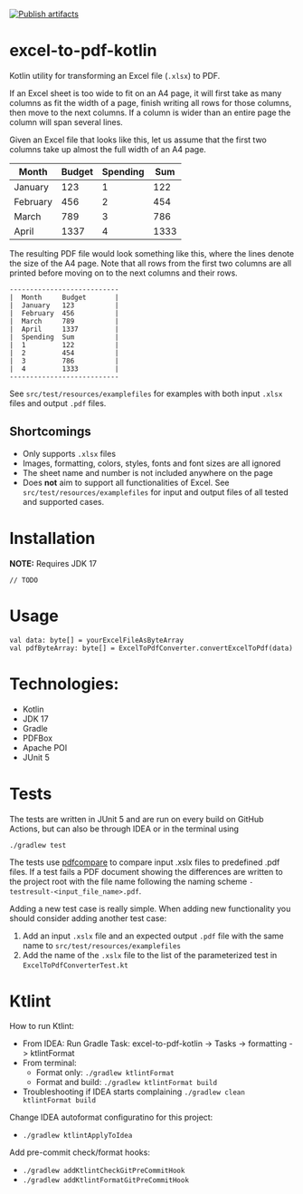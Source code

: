 [![Publish artifacts](https://github.com/navikt/excel-to-pdf-kotlin/actions/workflows/release.yml/badge.svg)](https://github.com/navikt/excel-to-pdf-kotlin/actions/workflows/release.yml)

excel-to-pdf-kotlin
================

Kotlin utility for transforming an Excel file (`.xlsx`) to PDF.

If an Excel sheet is too wide to fit on an A4 page, it
will first take as many columns as fit the width of a page, finish writing all rows for those columns, then move to the
next columns. If a column is wider than an entire page the column will span several lines.

Given an Excel file that looks like this, let us assume that the first two columns take up almost the full width of an
A4 page.

| Month    | Budget | Spending | Sum  |
|----------|--------|----------|------|
| January  | 123    | 1        | 122  | 
| February | 456    | 2        | 454  |
| March    | 789    | 3        | 786  |
| April    | 1337   | 4        | 1333 |

The resulting PDF file would look something like this, where the lines denote the size of the A4 page.
Note that all rows from the first two columns are all printed before moving on to the next columns and their rows.

```
---------------------------
|  Month     Budget       |
|  January   123          |
|  February  456          |
|  March     789          |
|  April     1337         |
|  Spending  Sum          |
|  1         122          |
|  2         454          |
|  3         786          |
|  4         1333         |
---------------------------
```

See `src/test/resources/examplefiles` for examples with both input `.xlsx` files and output `.pdf` files.

## Shortcomings

* Only supports `.xlsx` files
* Images, formatting, colors, styles, fonts and font sizes are all ignored
* The sheet name and number is not included anywhere on the page
* Does **not** aim to support all functionalities of Excel. See `src/test/resources/examplefiles` for input and output files of all tested and supported cases.


# Installation

**NOTE:** Requires JDK 17

```
// TODO
```

# Usage

```
val data: byte[] = yourExcelFileAsByteArray
val pdfByteArray: byte[] = ExcelToPdfConverter.convertExcelToPdf(data)
```

# Technologies:
* Kotlin
* JDK 17
* Gradle
* PDFBox
* Apache POI
* JUnit 5

# Tests

The tests are written in JUnit 5 and are run on every build on GitHub Actions, but can also be through IDEA or in the terminal using
```
./gradlew test
```

The tests use [pdfcompare](https://github.com/red6/pdfcompare) to compare input .xslx files to predefined .pdf files.
If a test fails a PDF document showing the differences are written to the project root with the file name following the
naming scheme `-testresult-<input_file_name>.pdf`.

Adding a new test case is really simple. When adding new functionality you should consider adding another test case:
1. Add an input `.xslx` file and an expected output `.pdf` file with the same name to `src/test/resources/examplefiles`
2. Add the name of the `.xslx` file to the list of the parameterized test in `ExcelToPdfConverterTest.kt`

# Ktlint
How to run Ktlint:
* From IDEA: Run Gradle Task: excel-to-pdf-kotlin -> Tasks -> formatting -> ktlintFormat
* From terminal:
    * Format only: `./gradlew ktlintFormat`
    * Format and build: `./gradlew ktlintFormat build`
* Troubleshooting if IDEA starts complaining `./gradlew clean ktlintFormat build`

Change IDEA autoformat configuratino for this project:
* `./gradlew ktlintApplyToIdea`

Add pre-commit check/format hooks:
* `./gradlew addKtlintCheckGitPreCommitHook`
* `./gradlew addKtlintFormatGitPreCommitHook`
